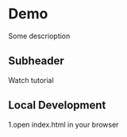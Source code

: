 # Demo

Some descrioption

## Subheader

Watch tutorial

## Local Development

1.open index.html in your browser
